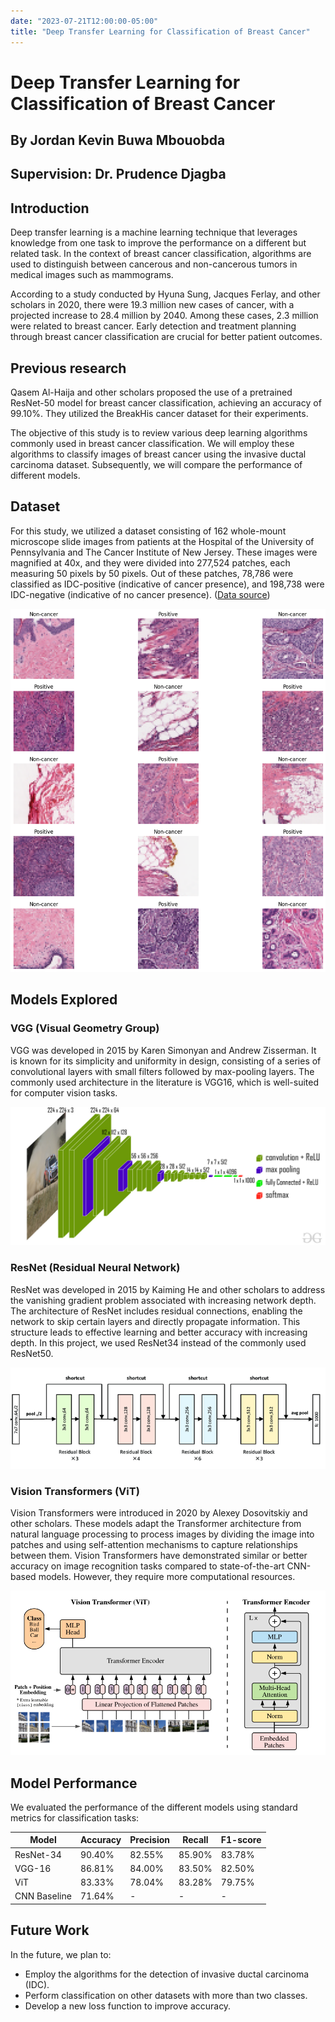```yaml
---
date: "2023-07-21T12:00:00-05:00"
title: "Deep Transfer Learning for Classification of Breast Cancer"
---
```




# Deep Transfer Learning for Classification of Breast Cancer

## By Jordan Kevin Buwa Mbouobda
## Supervision: Dr. Prudence Djagba

## Introduction

Deep transfer learning is a machine learning technique that leverages knowledge from one task to improve the performance on a different but related task. In the context of breast cancer classification, algorithms are used to distinguish between cancerous and non-cancerous tumors in medical images such as mammograms.

According to a study conducted by Hyuna Sung, Jacques Ferlay, and other scholars in 2020, there were 19.3 million new cases of cancer, with a projected increase to 28.4 million by 2040. Among these cases, 2.3 million were related to breast cancer. Early detection and treatment planning through breast cancer classification are crucial for better patient outcomes.

## Previous research

Qasem Al-Haija and other scholars proposed the use of a pretrained ResNet-50 model for breast cancer classification, achieving an accuracy of 99.10%. They utilized the BreakHis cancer dataset for their experiments.

The objective of this study is to review various deep learning algorithms commonly used in breast cancer classification. We will employ these algorithms to classify images of breast cancer using the invasive ductal carcinoma dataset. Subsequently, we will compare the performance of different models.

## Dataset

For this study, we utilized a dataset consisting of 162 whole-mount microscope slide images from patients at the Hospital of the University of Pennsylvania and The Cancer Institute of New Jersey. These images were magnified at 40x, and they were divided into 277,524 patches, each measuring 50 pixels by 50 pixels. Out of these patches, 78,786 were classified as IDC-positive (indicative of cancer presence), and 198,738 were IDC-negative (indicative of no cancer presence). ([Data source](https://bit.ly/3XBOdum))

![Some images from the data  ](/images/cancer_img.png)

## Models Explored

### VGG (Visual Geometry Group)

VGG was developed in 2015 by Karen Simonyan and Andrew Zisserman. It is known for its simplicity and uniformity in design, consisting of a series of convolutional layers with small filters followed by max-pooling layers. The commonly used architecture in the literature is VGG16, which is well-suited for computer vision tasks.

![VGG16 diagram](/images/vgg-16.jpg)

### ResNet (Residual Neural Network)

ResNet was developed in 2015 by Kaiming He and other scholars to address the vanishing gradient problem associated with increasing network depth. The architecture of ResNet includes residual connections, enabling the network to skip certain layers and directly propagate information. This structure leads to effective learning and better accuracy with increasing depth. In this project, we used ResNet34 instead of the commonly used ResNet50.

![Resnet34 diagram](/images/Architecture-of-ResNet34-29.png)

### Vision Transformers (ViT)

Vision Transformers were introduced in 2020 by Alexey Dosovitskiy and other scholars. These models adapt the Transformer architecture from natural language processing to process images by dividing the image into patches and using self-attention mechanisms to capture relationships between them. Vision Transformers have demonstrated similar or better accuracy on image recognition tasks compared to state-of-the-art CNN-based models. However, they require more computational resources.

![Vision Transformers diagram](/images/vit_figure.png)

## Model Performance

We evaluated the performance of the different models using standard metrics for classification tasks:

| Model      | Accuracy | Precision | Recall  | F1-score |
|------------|----------|-----------|---------|---------|
| ResNet-34  | 90.40%   | 82.55%    | 85.90%  | 83.78%  |
| VGG-16     | 86.81%   | 84.00%    | 83.50%  | 82.50%  |
| ViT        | 83.33%   | 78.04%    | 83.28%  | 79.75%  |
| CNN Baseline| 71.64%  |   -      |    -    |    -    |

## Future Work

In the future, we plan to:
- Employ the algorithms for the detection of invasive ductal carcinoma (IDC).
- Perform classification on other datasets with more than two classes.
- Develop a new loss function to improve accuracy.

